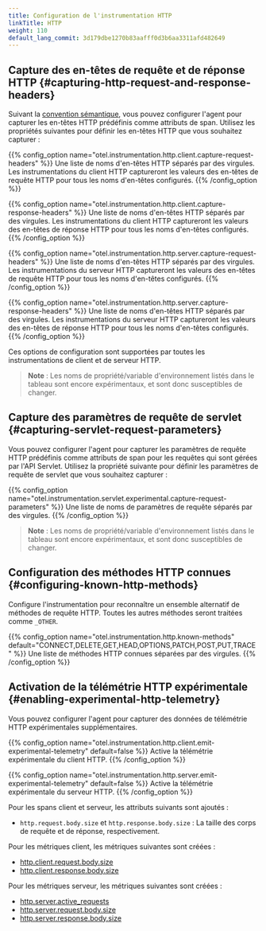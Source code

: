 ```yaml
---
title: Configuration de l'instrumentation HTTP
linkTitle: HTTP
weight: 110
default_lang_commit: 3d179dbe1270b83aafff0d3b6aa3311afd482649
---
```


## Capture des en-têtes de requête et de réponse HTTP {#capturing-http-request-and-response-headers}

Suivant la [convention sémantique](/docs/specs/semconv/http/http-spans/), vous
pouvez configurer l'agent pour capturer les en-têtes HTTP prédéfinis comme
attributs de span. Utilisez les propriétés suivantes pour définir les en-têtes
HTTP que vous souhaitez capturer :

{{% config_option name="otel.instrumentation.http.client.capture-request-headers" %}}
Une liste de noms d'en-têtes HTTP séparés par des virgules. Les instrumentations
du client HTTP captureront les valeurs des en-têtes de requête HTTP pour tous
les noms d'en-têtes configurés. {{% /config_option %}}

{{% config_option name="otel.instrumentation.http.client.capture-response-headers" %}}
Une liste de noms d'en-têtes HTTP séparés par des virgules. Les instrumentations
du client HTTP captureront les valeurs des en-têtes de réponse HTTP pour tous
les noms d'en-têtes configurés. {{% /config_option %}}

{{% config_option name="otel.instrumentation.http.server.capture-request-headers" %}}
Une liste de noms d'en-têtes HTTP séparés par des virgules. Les instrumentations
du serveur HTTP captureront les valeurs des en-têtes de requête HTTP pour tous
les noms d'en-têtes configurés. {{% /config_option %}}

{{% config_option name="otel.instrumentation.http.server.capture-response-headers" %}}
Une liste de noms d'en-têtes HTTP séparés par des virgules. Les instrumentations
du serveur HTTP captureront les valeurs des en-têtes de réponse HTTP pour tous
les noms d'en-têtes configurés. {{% /config_option %}}

Ces options de configuration sont supportées par toutes les instrumentations de
client et de serveur HTTP.

> **Note** : Les noms de propriété/variable d'environnement listés dans le
> tableau sont encore expérimentaux, et sont donc susceptibles de changer.

## Capture des paramètres de requête de servlet {#capturing-servlet-request-parameters}

Vous pouvez configurer l'agent pour capturer les paramètres de requête HTTP
prédéfinis comme attributs de span pour les requêtes qui sont gérées par l'API
Servlet. Utilisez la propriété suivante pour définir les paramètres de requête
de servlet que vous souhaitez capturer :

{{% config_option name="otel.instrumentation.servlet.experimental.capture-request-parameters" %}}
Une liste de noms de paramètres de requête séparés par des virgules.
{{% /config_option %}}

> **Note** : Les noms de propriété/variable d'environnement listés dans le
> tableau sont encore expérimentaux, et sont donc susceptibles de changer.

## Configuration des méthodes HTTP connues {#configuring-known-http-methods}

Configure l'instrumentation pour reconnaître un ensemble alternatif de méthodes
de requête HTTP. Toutes les autres méthodes seront traitées comme `_OTHER`.

{{% config_option
name="otel.instrumentation.http.known-methods"
default="CONNECT,DELETE,GET,HEAD,OPTIONS,PATCH,POST,PUT,TRACE"
%}} Une liste de méthodes HTTP connues séparées par des virgules.
{{% /config_option %}}

## Activation de la télémétrie HTTP expérimentale {#enabling-experimental-http-telemetry}

Vous pouvez configurer l'agent pour capturer des données de télémétrie HTTP
expérimentales supplémentaires.

{{% config_option
name="otel.instrumentation.http.client.emit-experimental-telemetry"
default=false
%}} Active la télémétrie expérimentale du client HTTP. {{% /config_option %}}

{{% config_option name="otel.instrumentation.http.server.emit-experimental-telemetry"
default=false
%}}
Active la télémétrie expérimentale du serveur HTTP. {{% /config_option %}}

Pour les spans client et serveur, les attributs suivants sont ajoutés :

- `http.request.body.size` et `http.response.body.size` : La taille des corps de
  requête et de réponse, respectivement.

Pour les métriques client, les métriques suivantes sont créées :

- [http.client.request.body.size](/docs/specs/semconv/http/http-metrics/#metric-httpclientrequestbodysize)
- [http.client.response.body.size](/docs/specs/semconv/http/http-metrics/#metric-httpclientresponsebodysize)

Pour les métriques serveur, les métriques suivantes sont créées :

- [http.server.active_requests](/docs/specs/semconv/http/http-metrics/#metric-httpserveractive_requests)
- [http.server.request.body.size](/docs/specs/semconv/http/http-metrics/#metric-httpserverrequestbodysize)
- [http.server.response.body.size](/docs/specs/semconv/http/http-metrics/#metric-httpserverresponsebodysize)
